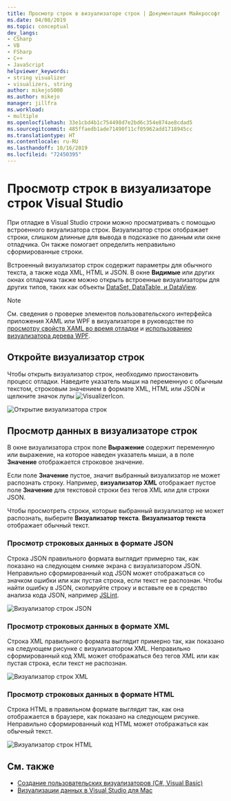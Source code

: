 ```yaml
---
title: Просмотр строк в визуализаторе строк | Документация Майкрософт
ms.date: 04/08/2019
ms.topic: conceptual
dev_langs:
- CSharp
- VB
- FSharp
- C++
- JavaScript
helpviewer_keywords:
- string visualizer
- visualizers, string
author: mikejo5000
ms.author: mikejo
manager: jillfra
ms.workload:
- multiple
ms.openlocfilehash: 33e1cbd4b1c754498d7e2bd6c354e874ae8cdad5
ms.sourcegitcommit: 485ffaedb1ade71490f11cf05962add1718945cc
ms.translationtype: HT
ms.contentlocale: ru-RU
ms.lasthandoff: 10/16/2019
ms.locfileid: "72450395"
---
```

# <a name="view-strings-in-a-string-visualizer-in-visual-studio"></a>Просмотр строк в визуализаторе строк Visual Studio

При отладке в Visual Studio строки можно просматривать с помощью встроенного визуализатора строк. Визуализатор строк отображает строки, слишком длинные для вывода в подсказке по данным или окне отладчика. Он также помогает определить неправильно сформированные строки.

Встроенный визуализатор строк содержит параметры для обычного текста, а также кода XML, HTML и JSON. В окне **Видимые** или других окнах отладчика также можно открыть встроенные визуализаторы для других типов, таких как объекты [DataSet, DataTable, и DataView](../debugger/dataset-visualizer-dialog-box.md).

> [!NOTE]
> См. сведения о проверке элементов пользовательского интерфейса приложения XAML или WPF в визуализаторе в руководстве по [просмотру свойств XAML во время отладки](../xaml-tools/inspect-xaml-properties-while-debugging.md) и [использованию визуализатора дерева WPF](../debugger/how-to-use-the-wpf-tree-visualizer.md).

## <a name="open-a-string-visualizer"></a>Откройте визуализатор строк

Чтобы открыть визуализатор строк, необходимо приостановить процесс отладки. Наведите указатель мыши на переменную с обычным текстом, строковым значением в формате XML, HTML или JSON и щелкните значок лупы ![VisualizerIcon](../debugger/media/dbg-tips-visualizer-icon.png "Значок визуализатора").

![Открытие визуализатора строк](../debugger/media/dbg-tips-string-visualizers.png "Визуализатор простых строк")

## <a name="view-string-visualizer-data"></a>Просмотр данных в визуализаторе строк

В окне визуализатора строк поле **Выражение** содержит переменную или выражение, на которое наведен указатель мыши, а в поле **Значение** отображается строковое значение.

Если поле **Значение** пустое, значит выбранный визуализатор не может распознать строку. Например, **визуализатор XML** отображает пустое поле **Значение** для текстовой строки без тегов XML или для строки JSON.

Чтобы просмотреть строки, которые выбранный визуализатор не может распознать, выберите **Визуализатор текста**. **Визуализатор текста** отображает обычный текст.

### <a name="view-json-string-data"></a>Просмотр строковых данных в формате JSON

Строка JSON правильного формата выглядит примерно так, как показано на следующем снимке экрана с визуализатором JSON. Неправильно сформированный код JSON может отображаться со значком ошибки или как пустая строка, если текст не распознан. Чтобы найти ошибку в JSON, скопируйте строку и вставьте ее в средство анализа кода JSON, например [JSLint](https://www.jslint.com/).

![Визуализатор строк JSON](../debugger/media/dbg-tips-string-visualizer-json.png "Визуализатор строк JSON")

### <a name="view-xml-string-data"></a>Просмотр строковых данных в формате XML

Строка XML правильного формата выглядит примерно так, как показано на следующем рисунке с визуализатором XML. Неправильно сформированный код XML может отображаться без тегов XML или как пустая строка, если текст не распознан.

![Визуализатор строк XML](../debugger/media/dbg-string-visualizers-xml.png "Визуализатор строк XML")

### <a name="view-html-string-data"></a>Просмотр строковых данных в формате HTML

Строка HTML в правильном формате выглядит так, как она отображается в браузере, как показано на следующем рисунке. Неправильно сформированный код HTML может отображаться как обычный текст.

![Визуализатор строк HTML](../debugger/media/dbg-string-visualizers-html.png "Визуализатор строк HTML")

## <a name="see-also"></a>См. также

- [Создание пользовательских визуализаторов (C#, Visual Basic)](../debugger/create-custom-visualizers-of-data.md)
- [Визуализации данных в Visual Studio для Mac](/visualstudio/mac/data-visualizations)